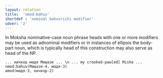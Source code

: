 ```yaml
---
layout: relation
title:  'nmod:bahuv'
shortdef : 'nominal bahuvriihi modifier'
udver: '2'
---
```


In Moksha nominative-case noun phrase heads with one or more modifiers
may be used as adnominal modifiers or in instances of ellipsis the body-part noun,
which is typically head of this construction may also serve as head of the NP.

~~~ sdparse
... кичкор мадя Мишазе ... \n ... my crooked-paw[ed] Misha ...
nmod:bahuv(Мишазе-4, мадя-3)
amod(мадя-3, кичкор-2)

~~~
<!-- Interlanguage links updated Po 6. listopadu 2023, 21:43:04 CET -->
